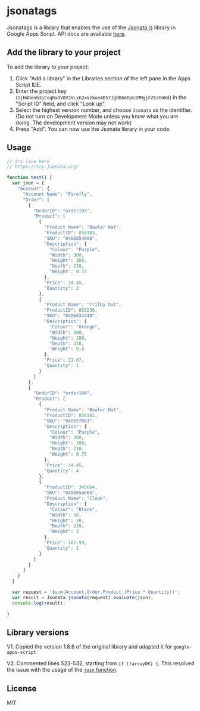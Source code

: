 # jsonatags

Jsonatags is a library that enables the use of the [Jsonata.js](https://github.com/jsonata-js/jsonata) library in Google Apps Script. API docs are available [here](https://docs.jsonata.org/overview.html).

## Add the library to your project

To add the library to your project:

1.  Click "Add a library" in the Libraries section of the left pane in the Apps Script IDE.
2.  Enter the project key (`1jH4Denh3jCoqRxDV8V2VLxG2xVzkoe4B57Jg0D66RpG1MMgjFZEeG6Kd`) in the "Script ID" field, and click "Look up".
3.  Select the highest version number, and choose `Jsonata` as the identifier. (Do not turn on Development Mode unless you know what you are doing. The development version may not work)
4.  Press "Add". You can now use the Jsonata library in your code.

## Usage

```javascript
// try live here
// https://try.jsonata.org/

function test() {
  var json = {
    "Account": {
      "Account Name": "Firefly",
      "Order": [
        {
          "OrderID": "order103",
          "Product": [
            {
              "Product Name": "Bowler Hat",
              "ProductID": 858383,
              "SKU": "0406654608",
              "Description": {
                "Colour": "Purple",
                "Width": 300,
                "Height": 200,
                "Depth": 210,
                "Weight": 0.75
              },
              "Price": 34.45,
              "Quantity": 2
            },
            {
              "Product Name": "Trilby hat",
              "ProductID": 858236,
              "SKU": "0406634348",
              "Description": {
                "Colour": "Orange",
                "Width": 300,
                "Height": 200,
                "Depth": 210,
                "Weight": 0.6
              },
              "Price": 21.67,
              "Quantity": 1
            }
          ]
        },
        {
          "OrderID": "order104",
          "Product": [
            {
              "Product Name": "Bowler Hat",
              "ProductID": 858383,
              "SKU": "040657863",
              "Description": {
                "Colour": "Purple",
                "Width": 300,
                "Height": 200,
                "Depth": 210,
                "Weight": 0.75
              },
              "Price": 34.45,
              "Quantity": 4
            },
            {
              "ProductID": 345664,
              "SKU": "0406654603",
              "Product Name": "Cloak",
              "Description": {
                "Colour": "Black",
                "Width": 30,
                "Height": 20,
                "Depth": 210,
                "Weight": 2
              },
              "Price": 107.99,
              "Quantity": 1
            }
          ]
        }
      ]
    }
  }

  var request = '$sum(Account.Order.Product.(Price * Quantity))';
  var result = Jsonata.jsonata(request).evaluate(json);
  console.log(result);

}
```

## Library versions

V1. Copied the version 1.8.6 of the original library and adapted it for `google-apps-script`

V2. Commented lines 523-532, starting from `if (!arrayOK) {`. This resolved the issue with the usage of the [`join` function](https://docs.jsonata.org/string-functions#join).

## License

MIT
